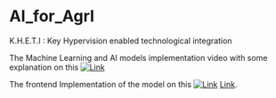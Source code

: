 # AI_for_AgrI
K.H.E.T.I : Key Hypervision enabled technological integration

The Machine Learning and AI models implementation video with some explanation on this
[![Link](https://img.youtube.com/vi/gwWnlqiuTC0?start=30/0.jpg)](https://www.youtube.com/watch?v=gwWnlqiuTC0?start=30)

The frontend Implementation of the model on this 
[![Link](https://img.youtube.com/vi/CueAjrSMQlM/0.jpg)](https://www.youtube.com/watch?v=CueAjrSMQlM)
[Link](https://www.youtube.com/watch?v=CueAjrSMQlM).
